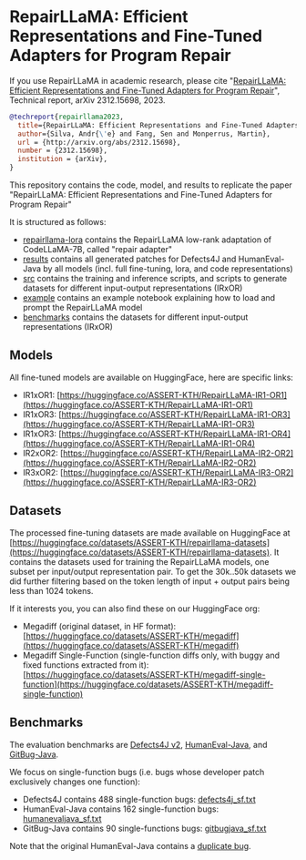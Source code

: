 # RepairLLaMA: Efficient Representations and Fine-Tuned Adapters for Program Repair

If you use RepairLLaMA in academic research, please cite "[RepairLLaMA: Efficient Representations and Fine-Tuned Adapters for Program Repair](http://arxiv.org/abs/2312.15698)", Technical report, arXiv 2312.15698, 2023. 

```bibtex
@techreport{repairllama2023,
  title={RepairLLaMA: Efficient Representations and Fine-Tuned Adapters for Program Repair},
  author={Silva, Andr{\'e} and Fang, Sen and Monperrus, Martin},
  url = {http://arxiv.org/abs/2312.15698},
  number = {2312.15698},
  institution = {arXiv},
}
```

This repository contains the code, model, and results to replicate the paper "RepairLLaMA: Efficient Representations and Fine-Tuned Adapters for Program Repair"

It is structured as follows:
- [repairllama-lora](repairllama-lora) contains the RepairLLaMA low-rank adaptation of CodeLLaMA-7B, called "repair adapter"
- [results](results) contains all generated patches for Defects4J and HumanEval-Java by all models (incl. full fine-tuning, lora, and code representations)
- [src](src) contains the training and inference scripts, and scripts to generate datasets for different input-output representations (IRxOR)
- [example](example) contains an example notebook explaining how to load and prompt the RepairLLaMA model
- [benchmarks](benchmarks) contains the datasets for different input-output representations (IRxOR)

## Models

All fine-tuned models are available on HuggingFace, here are specific links:

- IR1xOR1: [https://huggingface.co/ASSERT-KTH/RepairLLaMA-IR1-OR1](https://huggingface.co/ASSERT-KTH/RepairLLaMA-IR1-OR1)
- IR1xOR3: [https://huggingface.co/ASSERT-KTH/RepairLLaMA-IR1-OR3](https://huggingface.co/ASSERT-KTH/RepairLLaMA-IR1-OR3)
- IR1xOR3: [https://huggingface.co/ASSERT-KTH/RepairLLaMA-IR1-OR4](https://huggingface.co/ASSERT-KTH/RepairLLaMA-IR1-OR4)
- IR2xOR2: [https://huggingface.co/ASSERT-KTH/RepairLLaMA-IR2-OR2](https://huggingface.co/ASSERT-KTH/RepairLLaMA-IR2-OR2)
- IR3xOR2: [https://huggingface.co/ASSERT-KTH/RepairLLaMA-IR3-OR2](https://huggingface.co/ASSERT-KTH/RepairLLaMA-IR3-OR2)

## Datasets

The processed fine-tuning datasets are made available on HuggingFace at [https://huggingface.co/datasets/ASSERT-KTH/repairllama-datasets](https://huggingface.co/datasets/ASSERT-KTH/repairllama-datasets).
It contains the datasets used for training the RepairLLaMA models, one subset per input/output representation pair.
To get the 30k..50k datasets we did further filtering based on the token length of input + output pairs being less than 1024 tokens.

If it interests you, you can also find these on our HuggingFace org:
  - Megadiff (original dataset, in HF format): [https://huggingface.co/datasets/ASSERT-KTH/megadiff](https://huggingface.co/datasets/ASSERT-KTH/megadiff)
  - Megadiff Single-Function (single-function diffs only, with buggy and fixed functions extracted from it): [https://huggingface.co/datasets/ASSERT-KTH/megadiff-single-function](https://huggingface.co/datasets/ASSERT-KTH/megadiff-single-function)

## Benchmarks

The evaluation benchmarks are [Defects4J v2](https://github.com/rjust/defects4j), [HumanEval-Java](https://github.com/ASSERT-KTH/human-eval-java), and [GitBug-Java](https://github.com/gitbugactions/gitbug-java).

We focus on single-function bugs (i.e. bugs whose developer patch exclusively changes one function):
  - Defects4J contains 488 single-function bugs: [defects4j_sf.txt](results/benchmarks/defects4j_sf.txt)
  - HumanEval-Java contains 162 single-function bugs: [humanevaljava_sf.txt](results/benchmarks/humanevaljava_sf.txt)
  - GitBug-Java contains 90 single-functions bugs: [gitbugjava_sf.txt](results/benchmarks/gitbugjava_sf.txt)

Note that the original HumanEval-Java contains a [duplicate bug](https://github.com/lin-tan/clm/issues/2).
